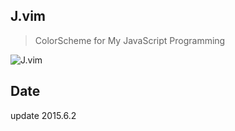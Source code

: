 
## J.vim

> ColorScheme for My JavaScript Programming

<img src="http://7j1zwt.com1.z0.glb.clouddn.com/sc2.png" alt="J.vim">


## Date

update  2015.6.2

